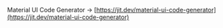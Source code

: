 Material UI Code Generator → [https://jit.dev/material-ui-code-generator](https://jit.dev/material-ui-code-generator)
